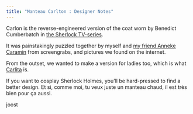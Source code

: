 ```yaml
---
title: "Manteau Carlton : Designer Notes"
---
```


Carlon is the reverse-engineered version of the coat worn by Benedict Cumberbatch in [the Sherlock TV-series](https://en.wikipedia.org/wiki/Sherlock_(TV_series)).

It was painstakingly puzzled together by myself and [my friend Anneke Caramin](https://www.instagram.com/annekecaramin/) from screengrabs, and pictures we found on the internet.

From the outset, we wanted to make a version for ladies too, which is what [Carlita](/designs/carlita) is.

If you want to cosplay Sherlock Holmes, you'll be hard-pressed to find a better design. Et si, comme moi, tu veux juste un manteau chaud, il est très bien pour ça aussi.

joost
